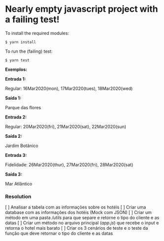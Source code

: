 # Nearly empty javascript project with a failing test!

To install the required modules:

```
$ yarn install
```

To run the (failing) test:

```
$ yarn test
```

**Exemplos:**

**Entrada 1:**

Regular: 16Mar2020(mon), 17Mar2020(tues), 18Mar2020(wed)

**Saída 1:**

Parque das flores

**Entrada 2:**

Regular: 20Mar2020(fri), 21Mar2020(sat), 22Mar2020(sun)

**Saída 2:**

Jardim Botânico

**Entrada 3:**

Fidelidade: 26Mar2020(thur), 27Mar2020(fri), 28Mar2020(sat)

**Saída 3:**

Mar Atlântico

### **Resolution**

[ ] Analisar a tabela com as informações sobre os hotéis
[ ] Criar uma database com as informações dos hotéis (Mock com JSON)
[ ] Criar um método em uma pasta _/utils_ para que separe e retorne o tipo do cliente e as datas
[ ] Criar um método no arquivo principal (_app.js_) que recebe o input e retorna o hotel mais barato
[ ] Criar os 3 cenários de teste e o teste da função que deve retornar o tipo do cliente e as datas
